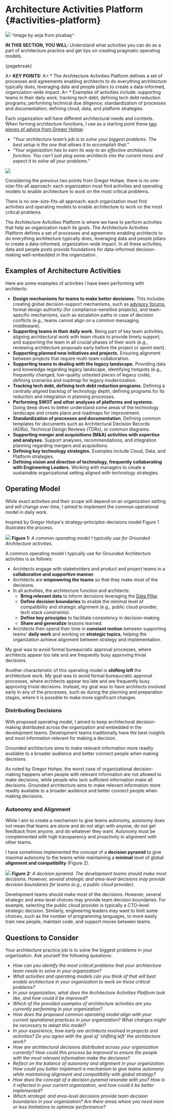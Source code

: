 

# Architecture Activities Platform {#activities-platform}

![](assets/images/arch/parliament-366199_1920.jpg)
^image by anja from pixabay^

**IN THIS SECTION, YOU WILL:**  Understand what activities you can do as a part of architecture practice and get tips on creating pragmatic operating models.

{pagebreak}

A> **KEY POINTS:**
A> * The Architecture Activities Platform defines a set of processes and agreements enabling architects to do everything architecture typically does, leveraging data and people pillars to create a data-informed, organization-wide impact.
A> * Examples of activities include: supporting teams in their daily work; tracking tech debt, defining tech debt reduction programs; performing technical due diligence; standardization of processes and documentation; defining cloud, data, and platform strategies.

Each organization will have different architectural needs and contexts. When forming architecture functions, I use as a starting point these [two pieces of advice from Gregor Hohpe](https://architectelevator.com/architecture/organizing-architecture/):
 * *"Your architecture team’s job is to solve your biggest problems. The best setup is the one that allows it to accomplish that."*
 * *"Your organization has to earn its way to an effective architecture function. You can’t just plug some architects into the current mess and expect it to solve all your problems."*

![](assets/images/model-strategy.png)

Considering the previous two points from Gregor Hohpe, there is no one-size-fits-all approach: each organization must find activities and operating models to enable architecture to work on the most critical problems. 

There is no one-size-fits-all approach: each organization must find activities and operating models to enable architecture to work on the most critical problems. 

The Architecture Activities Platform is where we have to perform activities that help an organization reach its goals. The Architecture Activities Platform defines a set of processes and agreements enabling architects to do everything architecture typically does, leveraging data and people pillars to create a data-informed, organization-wide impact. In all these activities, data and people posts provide foundations for data-informed decision-making well-embedded in the organization.

## Examples of Architecture Activities

Here are some examples of activities I have been performing with architects:
* **Design mechanisms for teams to make better decisions.** This includes creating global decision-support mechanisms, such as [advisory forums](https://martinfowler.com/articles/scaling-architecture-conversationally.html), formal design authority (for compliance-sensitive projects), and team-specific mechanisms, such as escalation paths in case of decision conflicts (e.g., teams cannot align on a common messaging middleware). 
* **Supporting teams in their daily work.** Being part of key team activities, aligning architectural work with team rituals to provide timely support, and supporting the team in all crucial phases of their work (e.g., reviewing architecture proposals early before the project or sprint start).
* **Supporting planned new initiatives and projects.** Ensuring alignment between projects that require multi-team collaboration.
* **Supporting teams in dealing with the legacy landscape.** Providing data and knowledge regarding legacy landscape, identifying hotspots (e.g., frequently changed, low-quality untested pieces of legacy code), defining scenarios and roadmap for legacy modernization.
* **Tracking tech debt, defining tech debt reduction programs.** Defining a centrally aligned backlog of technology depth, defining programs for its reduction and integration in planning processes.
* **Performing SWOT and other analyses of platforms and systems.** Doing deep dives to better understand some areas of the technology landscape and create plans and roadmaps for improvement.
* **Standardization of processes and documentation**. Defining common templates for documents such as Architectural Decision Records (ADRs), Technical Design Reviews (TDRs), or common diagrams.
* **Supporting merger and acquisitions (M&A) activities with expertise and analyses.** Support analyses, recommendations, and integration planning regarding mergers and acquisitions.
* **Defining key technology strategies.** Examples include Cloud, Data, and Platform strategies.
* **Defining vision and direction of technology, frequently collaborating with Engineering Leaders.** Working with managers to create a sustainable organizational setting aligned with technology strategies.

## Operating Model

While exact activities and their scope will depend on an organization setting and will change over time, I aimed to implement the common operational model in daily work.

Inspired by Gregor Hohpe's strategy-principles-decisions model Figure 1 illustrates the process.

![](assets/images/arch/architecture-system.png)
**Figure 1:** *A common operating model I typically use for Grounded Architecture activities.*

A common operating model I typically use for Grounded Architecture activities is as follows:
* Architects engage with stakeholders and product and project teams in a **collaborative and supportive manner**.
* Architects are **empowering the teams** so that they make most of the decisions.
* In all activities, the architecture function and architects: 
  * **Bring relevant data** to inform decisions leveraging the [Data Pillar](#data).
  * **Define decision boundaries** to enable the minimal level of compatibility and strategic alignment (e.g., public cloud provider, tech stack constraints).
  * **Define key principles** to facilitate consistency in decision-making.
  * **Share and generalize** lessons learned.
* Architects then spend their time in **constant motion** between supporting teams' **daily work** and working on **strategic topics**, helping the organization achieve alignment between strategy and implementation.

My goal was to avoid formal bureaucratic approval processes, where architects appear too late and are frequently busy approving trivial decisions.

Another characteristic of this operating model is **shifting left** the architecture work. My goal was to avoid formal bureaucratic approval processes, where architects appear too late and are frequently busy approving trivial decisions. Instead, my goal was to have architects involved early in any of the processes, such as during the planning and preparation stages, where it is possible to make more significant changes. 

### Distributing Decisions

With proposed operating model, I aimed to keep architectural decision-making distributed across the organization and embedded in the development teams. Development teams traditionally have the best insights and most information relevant for making a decision. 

Grounded architecture aims to make relevant information more readily available to a broader audience and better connect people when making decisions.

As noted by Gregor Hohpe, the worst case of organizational decision-making happens when people with relevant information are not allowed to make decisions, while people who lack sufficient information make all decisions. Grounded architecture aims to make relevant information more readily available to a broader audience and better connect people when making decisions.

### Autonomy and Alignment 

While I aim to create a mechanism to give teams autonomy, autonomy does not mean that teams are alone and do not align with anyone, do not get feedback from anyone, and do whatever they want. Autonomy must be complemented with high transparency and proactivity in alignment with other teams. 

I have sometimes implemented the concept of a **decision pyramid** to give maximal autonomy to the teams while maintaining a **minimal** level of global **alignment and compatibility** (Figure 2).

![](assets/images/arch/decision-pyramid.jpg)
***Figure 2:** A decision pyramid. The development teams should make most decisions. However, several strategic and area-level decisions may provide decision boundaries for teams (e.g., a public cloud provider).*

Development teams should make most of the decisions. However, several strategic and area-level choices may provide team decision boundaries. For example, selecting the public cloud provider is typically a CTO-level strategic decision. Similarly, engineering leaders may want to limit some choices, such as the number of programming languages, to more easily train new people, maintain code, and support moves between teams.

## Questions to Consider

Your architecture practice job is to solve the biggest problems in your organization. Ask yourself the following questions:

* *How can you identify the most critical problems that your architecture team needs to solve in your organization?*
* *What activities and operating models can you think of that will best enable architecture in your organization to work on these critical problems?*
* *In your organization, what does the Architecture Activities Platform look like, and how could it be improved?*
* *Which of the provided examples of architecture activities are you currently performing in your organization?*
* *How does the proposed common operating model align with your current operational practices in your organization? What changes might be necessary to adopt this model?*
* *In your experience, how early are architects involved in projects and activities? Do you agree with the goal of 'shifting left' the architecture work?*
* *How are architectural decisions distributed across your organization currently? How could this process be improved to ensure the people with the most relevant information make the decisions?*
* *Reflect on the balance of autonomy and alignment in your organization. How could you better implement a mechanism to give teams autonomy while maintaining alignment and compatibility with global strategy?*
* *How does the concept of a decision pyramid resonate with you? How is it reflected in your current organization, and how could it be better implemented?*
* *Which strategic and area-level decisions provide team decision boundaries in your organization? Are there areas where you need more or less limitations to optimize performance?*
